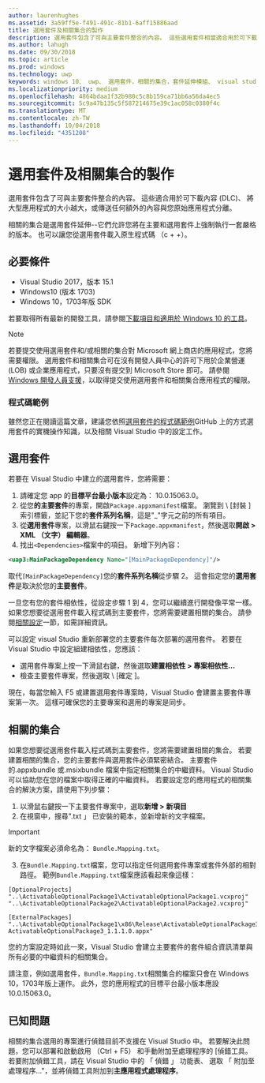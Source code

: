 ```yaml
---
author: laurenhughes
ms.assetid: 3a59ff5e-f491-491c-81b1-6aff15886aad
title: 選用套件及相關集合的製作
description: 選用套件包含了可與主要套件整合的內容。 這些選用套件相當適合用於可下載內容 (DLC)、將大型應用程式根據尺寸限制進行分割，或是傳送與您原始應用程式分離的額外內容。
ms.author: lahugh
ms.date: 09/30/2018
ms.topic: article
ms.prod: windows
ms.technology: uwp
keywords: windows 10、 uwp、 選用套件，相關的集合，套件延伸模組、 visual studio
ms.localizationpriority: medium
ms.openlocfilehash: 4864bdaa1f32b980c5c8b159ca71bb6a56da4ec5
ms.sourcegitcommit: 5c9a47b135c5f587214675e39c1ac058c0380f4c
ms.translationtype: MT
ms.contentlocale: zh-TW
ms.lasthandoff: 10/04/2018
ms.locfileid: "4351208"
---
```

# <a name="optional-packages-and-related-set-authoring"></a>選用套件及相關集合的製作
選用套件包含了可與主要套件整合的內容。 這些適合用於可下載內容 (DLC)、 將大型應用程式的大小越大，或傳送任何額外的內容與您原始應用程式分離。

相關的集合是選用套件延伸--它們允許您將在主要和選用套件上強制執行一套嚴格的版本。 也可以讓您從選用套件載入原生程式碼 （c + +）。 

## <a name="prerequisites"></a>必要條件

- Visual Studio 2017，版本 15.1
- Windows10 (版本 1703)
- Windows 10，1703年版 SDK

若要取得所有最新的開發工具，請參閱[下載項目和適用於 Windows 10 的工具](https://developer.microsoft.com/windows/downloads)。

> [!NOTE]
> 若要提交使用選用套件和/或相關的集合對 Microsoft 網上商店的應用程式，您將需要權限。 選用套件和相關集合可在沒有開發人員中心的許可下用於企業營運 (LOB) 或企業應用程式，只要沒有提交到 Microsoft Store 即可。 請參閱 [Windows 開發人員支援](https://developer.microsoft.com/windows/support)，以取得提交使用選用套件和相關集合應用程式的權限。

### <a name="code-sample"></a>程式碼範例
雖然您正在閱讀這篇文章，建議您依照[選用套件的程式碼範例](https://github.com/AppInstaller/OptionalPackageSample)GitHub 上的方式選用套件的實機操作知識，以及相關 Visual Studio 中的設定工作。

## <a name="optional-packages"></a>選用套件
若要在 Visual Studio 中建立的選用套件，您將需要：
1. 請確定您 app 的**目標平台最小版本**設定為： 10.0.15063.0。
2. 從您**的主要套件**的專案，開啟`Package.appxmanifest`檔案。 瀏覽到 \ [封裝 \] 索引標籤，並記下您的**套件系列名稱**，這是"_"字元之前的所有項目。
3. 從**選用套件**專案，以滑鼠右鍵按一下`Package.appxmanifest`，然後選取**開啟 > XML （文字） 編輯器**。
4. 找出`<Dependencies>`檔案中的項目。 新增下列內容：

```XML
<uap3:MainPackageDependency Name="[MainPackageDependency]"/>
```

取代`[MainPackageDependency]`您的**套件系列名稱**從步驟 2。 這會指定您的**選用套件**是取決於您的**主要套件**。

一旦您有您的套件相依性，從設定步驟 1 到 4，您可以繼續進行開發像平常一樣。 如果您想要從選用套件載入程式碼到主要套件，您將需要建置相關的集合。 請參閱[相關設定](#related_sets)一節，如需詳細資訊。

可以設定 visual Studio 重新部署您的主要套件每次部署的選用套件。 若要在 Visual Studio 中設定組建相依性，您應該：

- 選用套件專案上按一下滑鼠右鍵，然後選取**建置相依性 > 專案相依性...**
- 檢查主要套件專案，然後選取 \ [確定 \]。 

現在，每當您輸入 F5 或建置選用套件專案時，Visual Studio 會建置主要套件專案第一次。 這樣可確保您的主要專案和選用的專案是同步。

## 相關的集合<a name="related_sets"></a>

如果您想要從選用套件載入程式碼到主要套件，您將需要建置相關的集合。 若要建置相關的集合，您的主要套件與選用套件必須緊密結合。 主要套件的.appxbundle 或.msixbundle 檔案中指定相關集合的中繼資料。 Visual Studio 可以協助您在您的檔案中取得正確的中繼資料。 若要設定您的應用程式的相關集合的解決方案，請使用下列步驟：

1. 以滑鼠右鍵按一下主要套件專案中，選取**新增 > 新項目**
2. 在視窗中，搜尋".txt 」 已安裝的範本，並新增新的文字檔案。
> [!IMPORTANT]
> 新的文字檔案必須命名為： `Bundle.Mapping.txt`。
3. 在`Bundle.Mapping.txt`檔案，您可以指定任何選用套件專案或套件外部的相對路徑。 範例`Bundle.Mapping.txt`檔案應該看起來像這樣：

```syntax
[OptionalProjects]
"..\ActivatableOptionalPackage1\ActivatableOptionalPackage1.vcxproj"
"..\ActivatableOptionalPackage2\ActivatableOptionalPackage2.vcxproj"

[ExternalPackages]
"..\ActivatableOptionalPackage1\x86\Release\ActivatableOptionalPackage3_1.1.1.0\ ActivatableOptionalPackage3_1.1.1.0.appx"
```

您的方案設定時如此一來，Visual Studio 會建立主要套件的套件組合資訊清單與所有必要的中繼資料的相關集合。 

請注意，例如選用套件，`Bundle.Mapping.txt`相關集合的檔案只會在 Windows 10，1703年版上運作。 此外，您的應用程式的目標平台最小版本應設 10.0.15063.0。

## 已知問題<a name="known_issues"></a>

相關的集合選用的專案進行偵錯目前不支援在 Visual Studio 中。 若要解決此問題，您可以部署和啟動啟用 （Ctrl + F5） 和手動附加至處理程序的 [偵錯工具。 若要附加偵錯工具，請在 Visual Studio 中的 「 偵錯 」 功能表、 選取 「 附加至處理程序..."，並將偵錯工具附加到**主應用程式處理程序**。